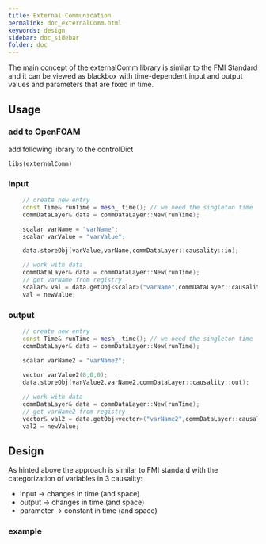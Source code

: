 ```yaml
---
title: External Communication
permalink: doc_externalComm.html
keywords: design
sidebar: doc_sidebar
folder: doc
---
```


The main concept of the externalComm library is similar to the FMI Standard and it can be viewed as blackbox with time-dependent input and output values and parameters that are fixed in time.

## Usage


### add to OpenFOAM
add following library to the controlDict

```
libs(externalComm)
```

### input

```cpp
    // create new entry
    const Time& runTime = mesh_.time(); // we need the singleton time
    commDataLayer& data = commDataLayer::New(runTime);

    scalar varName = "varName";
    scalar varValue = "varValue";

    data.storeObj(varValue,varName,commDataLayer::causality::in);
```

```cpp
    // work with data
    commDataLayer& data = commDataLayer::New(runTime);
    // get varName from registry
    scalar& val = data.getObj<scalar>("varName",commDataLayer::causality::in);
    val = newValue;
```

### output

```cpp
    // create new entry
    const Time& runTime = mesh_.time(); // we need the singleton time
    commDataLayer& data = commDataLayer::New(runTime);

    scalar varName2 = "varName2"; 
    
    vector varValue2(0,0,0); 
    data.storeObj(varValue2,varName2,commDataLayer::causality::out);
```

```cpp
    // work with data
    commDataLayer& data = commDataLayer::New(runTime);
    // get varName2 from registry
    vector& val2 = data.getObj<vector>("varName2",commDataLayer::causality::out); 
    val2 = newValue;
```

## Design

As hinted above the approach is similar to FMI standard with the categorization of variables in 3 causality:

- input -> changes in time (and space)
- output -> changes in time (and space)
- parameter -> constant in time (and space)





### example